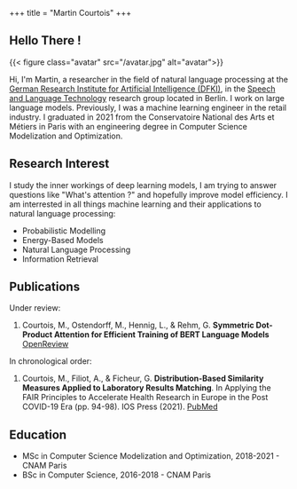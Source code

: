 +++
title = "Martin Courtois"
+++

## Hello There !

{{< figure class="avatar" src="/avatar.jpg" alt="avatar">}}

Hi, I'm Martin, a researcher in the field of natural language processing at the [German Research Institute for Artificial Intelligence (DFKI)](https://www.dfki.de/en/web), in the [Speech and Language Technology](https://www.dfki.de/web/forschung/forschungsbereiche/speech-and-language-technology) research group located in Berlin. I work on large language models. Previously, I was a machine learning engineer in the retail industry. I graduated in 2021 from the Conservatoire National des Arts et Métiers in Paris with an engineering degree in Computer Science Modelization and Optimization.

## Research Interest

I study the inner workings of deep learning models, I am trying to answer questions like "What's attention ?" and hopefully improve model efficiency.
I am interrested in all things machine learning and their applications to natural language processing:
* Probabilistic Modelling
* Energy-Based Models
* Natural Language Processing
* Information Retrieval

## Publications

Under review:
1.  Courtois, M., Ostendorff, M., Hennig, L., & Rehm, G. **Symmetric Dot-Product Attention for Efficient Training of BERT Language Models**<span> </span><a href="/files/Symmetric_Dot_Product_Attention_for_Efficient_Training_of_BERT_Language_Models.pdf" class="fa-solid fa-file-pdf fa-1x" title="Download PDF"></a><span> </span><a href="https://openreview.net/forum?id=ewQlC1ZpWi" title="Open Review">OpenReview</a>

In chronological order:
1. Courtois, M., Filiot, A., & Ficheur, G. **Distribution-Based Similarity Measures Applied to Laboratory Results Matching**. In Applying the FAIR Principles to Accelerate Health Research in Europe in the Post COVID-19 Era (pp. 94-98). IOS Press (2021). <a href="https://ebooks.iospress.nl/pdf/doi/10.3233/SHTI210823" class="fa-solid fa-file-pdf fa-1x" title="Download PDF"></a><span> </span><a href="https://pubmed.ncbi.nlm.nih.gov/34795089/" title="PubMed">PubMed</a>

## Education

* MSc in Computer Science Modelization and Optimization, 2018-2021 - CNAM Paris
* BSc in Computer Science, 2016-2018 - CNAM Paris
